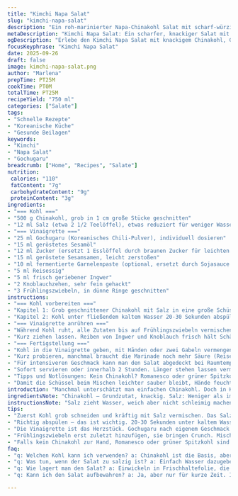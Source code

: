 ```yaml
---
title: "Kimchi Napa Salat"
slug: "kimchi-napa-salat"
description: "Ein roh-marinierter Napa-Chinakohl Salat mit scharf-würziger Gochugaru-Vinaigrette. Das Salz zieht Wasser aus dem Kohl, macht ihn geschmeidig und bereitet ihn optimal vor für das Marinieren. Die Marinade kombiniert süß-scharf, nussig und umami-Noten dank geröstetem Sesamöl, Zucker und fermentierter Garnelenpaste. Frischer Ingwer und Knoblauch sorgen für zusätzliche Würze, während Frühlingszwiebeln Frische und Textur bringen. Der Kohl bleibt knackig, nicht matschig, durch schnelles Abspülen und sanftes Auspressen. Einfach, schnell, intensiv – für die, die mehr als nur Salat wollen."
metaDescription: "Kimchi Napa Salat: Ein scharfer, knackiger Salat mit Gochugaru-Vinaigrette. Fresher Geschmack aus dem asiatischen Raum, einfach zuzubereiten."
ogDescription: "Erlebe den Kimchi Napa Salat mit knackigem Chinakohl, Gochugaru und knackigen Frühlingszwiebeln für ein unverwechselbares Geschmackserlebnis."
focusKeyphrase: "Kimchi Napa Salat"
date: 2025-09-26
draft: false
image: kimchi-napa-salat.png
author: "Marlena"
prepTime: PT25M
cookTime: PT0M
totalTime: PT25M
recipeYield: "750 ml"
categories: ["Salate"]
tags:
- "Schnelle Rezepte"
- "Koreanische Küche"
- "Gesunde Beilagen"
keywords:
- "Kimchi"
- "Napa Salat"
- "Gochugaru"
breadcrumb: ["Home", "Recipes", "Salate"]
nutrition: 
 calories: "110"
 fatContent: "7g"
 carbohydrateContent: "9g"
 proteinContent: "3g"
ingredients:
- "=== Kohl ==="
- "500 g Chinakohl, grob in 1 cm große Stücke geschnitten"
- "12 ml Salz (etwa 2 1/2 Teelöffel), etwas reduziert für weniger Wasserverlust"
- "=== Vinaigrette ==="
- "25 ml Gochugaru (Koreanisches Chili-Pulver), individuell dosieren"
- "15 ml geröstetes Sesamöl"
- "12 ml Zucker (ersetzt 1 Esslöffel durch braunen Zucker für leichten Karamellgeschmack)"
- "15 ml geröstete Sesamsamen, leicht zerstoßen"
- "10 ml fermentierte Garnelenpaste (optional, ersetzt durch Sojasauce für Vegetarier)"
- "5 ml Reisessig"
- "5 ml frisch geriebener Ingwer"
- "2 Knoblauchzehen, sehr fein gehackt"
- "3 Frühlingszwiebeln, in dünne Ringe geschnitten"
instructions:
- "=== Kohl vorbereiten ==="
- "Kapitel 1: Grob geschnittener Chinakohl mit Salz in eine große Schüssel geben; Hände eintauchen, kräftig mischen, das Salz soll nicht sporadisch verteilt sein, sondern überall anhaften. Gefühl ist wichtig. Nach 25-35 Minuten wird der Kohl sichtbar schrumpfen, Wasser austreten, Blätter schauen glasig aus. Nicht länger liegen lassen sonst wird matschig – lieber öfter die Textur checken."
- "Kapitel 2: Kohl unter fließendem kaltem Wasser 20-30 Sekunden abspülen. Kurz, stark genug um Salzreste zu entfernen, aber nicht so lange, dass Säure verloren geht. Mit den Händen sanft ausdrücken, nicht auswringen. Ziel: Feuchte, aber nicht wässrige Kohlstücke behalten."
- "=== Vinaigrette anrühren ==="
- "Während Kohl ruht, alle Zutaten bis auf Frühlingszwiebeln vermischen: Gochugaru, Sesamöl, Zucker, Sesamsamen, Garnelenpaste, Reisessig, Ingwer und Knoblauch. Die Garnelenpaste vorher leicht mit warmem Wasser anrühren, damit sie sich besser verteilt. Schmeckt roh knallig und scharf, die süße und nussige Balance ist ausschlaggebend."
- "Kurz ziehen lassen. Reiben von Ingwer und Knoblauch frisch hält Schärfe bei. Dann Frühlingszwiebeln hinzufügen, leichter knackiger Kontrast."
- "=== Fertigstellung ==="
- "Kohl in die Vinaigrette geben, mit Händen oder zwei Gabeln vermengen, bis alle Stücke sichtbar mit Marinade glänzen und eine rote Schicht tragen. Nicht zu fest drücken, Kohl soll nicht brechen."
- "Kurz probieren, manchmal braucht die Marinade noch mehr Säure (Reisessig), Süße oder Schärfe. Kabeljau fingerbreit „Touch-Test“: Kohl noch knackig, leicht biegsam, aber nicht weich. Ein paar Minuten steht er durch, setzt Aromen frei, doch frischknackiger Biss bleibt."
- "Für intensiveren Geschmack kann man den Salat abgedeckt bei Raumtemperatur 10 Minuten ruhen lassen. Danach endgültig rühren, eventuell fein geschnittene frische Chilischote oder geröstete Nori-Streifen hinzufügen – für texturale Überraschungen und extra Tiefgang."
- "Sofort servieren oder innerhalb 2 Stunden. Länger stehen lassen vermeidet man, sonst zu intensiv fermentiert und Kohl viel weicher, verliert die ursprüngliche Frische."
- "Tipps und Notlösungen: Kein Chinakohl? Romanesco oder grüner Spitzkohl funktionieren, allerdings Textur leicht anders. Statt Garnelenpaste Sojasauce oder Miso nehmen, fermentierter Geschmack bleibt, ohne Meeresnoten. Sesamöl darf nicht roh gelassen werden; leichtes Anrösten entfaltet viel Aroma, macht den Unterschied."
- "Damit die Schüssel beim Mischen leichter sauber bleibt, Hände feucht halten und nicht allzu lange auf einmal mischen. Das Kohlwasser aufzubewahren, ist oft eine gute Idee, wenn man den Salat später etwas saurer oder saftiger machen will."
introduction: "Manchmal unterschätzt man einfachen Chinakohl. Doch in Kombination mit der scharfen, süßlichen und umami-intensiven Gochugaru-Vinaigrette entsteht ein vibrierender Salat, der fast an fermentiertes Kimchi erinnert – ohne lange Wartezeit. Das Geheimnis liegt in der Salzbehandlung: nicht zu kurz, nicht zu lang, entsteht der perfekte Biss und zugleich lockert sich der Kohl. Geröstetes Sesamöl, fermentierte Garnelenpaste (ersetzbar), frischer Ingwer und Knoblauch setzen scharfe, würzige Akzente, während Frühlingszwiebeln für Frische und Textur sorgen. Schnell, unkompliziert. Für neugierige Köche, die Geschmack ohne Fermentation suchen."
ingredientsNote: "Chinakohl – Grundzutat, knackig. Salz: Weniger als im Original, um Kohl nicht zu wässrig zu machen. Zucker – brauner Zucker gibt leicht karamelligen Beigeschmack, perfekt zu der Schärfe. Garnelenpaste: Wer Vegetarier ist, einfach Sojasauce oder misoartige Paste verwenden, ähnlicher Umami-Kick. Gochugaru: Achtung mit Dosierung, nicht jeder mag es zu scharf. Sesamöl: Immer geröstet, roh schmeckt schal. Frischer Ingwer und Knoblauch dürfen nicht zu grob gehackt sein, sonst nimmt der Salat eine rohe, harte Schärfe. Frühlingszwiebeln: Super wichtig für Crunch und Farben."
instructionsNote: "Salz zieht Wasser, weich aber nicht schleimig machen. Kohl beobachten, besser zu kurz als zu lang salzen. Abspülen nicht vergessen, sonst zu salzig. Marinade vermischen langsam, damit sich Zucker und Gewürze auflösen, vorm Mischen Frühlingszwiebeln erst zum Schluss. Kohl in Marinade vorsichtig unterheben, kein Zerdrücken. Wer will: kurze Ruhezeit zum Durchziehen – aber nicht zu lange, sonst wird Saures zu dominant und Textur matschig. Sofort servieren für frische knackige Variante, sonst als Beilage zu kräftigen koreanischen Gerichten gut geeignet."
tips:
- "Zuerst Kohl grob schneiden und kräftig mit Salz vermischen. Das Salz zieht Wasser heraus, was Geschmack intensiviert. Augen auf, Struktur der Blätter beobachten. Achte darauf, nicht zu lange zu salzen. Ein idealer Zeitrahmen ist 25-35 Minuten. Kürzer geht, aber dann wird der Kohl nicht geschmeidig genug. Bei längeren Intervallen droht matschige Textur."
- "Richtig abspülen – das ist wichtig. 20-30 Sekunden unter kaltem Wasser reiben, um Salzreste zu entfernen. Achte darauf, nicht länger zu spülen, sonst verliert der Kohl seine frische Säure. Nach dem Abspülen sanft ausdrücken, aber nicht auswringen. Ausdrücken muss vorsichtig sein, Ziel ist eine feuchte, dennoch feste Konsistenz."
- "Die Vinaigrette ist das Herzstück. Gochugaru nach eigenem Geschmack dosieren. Finger gleich reinschmecken, hier hat jeder ein anderes Empfinden für Schärfe. Wenn du eine milde Variante suchst, ersetze etwas mit weniger Gochugaru. Experimentiere mit der Balance zwischen Süße und Schärfe. Brauner Zucker gibt eine schöne Karamellnote. Mehr Süße gefällig? Ein zusätzlicher halber Esslöffel kann helfen."
- "Frühlingszwiebeln erst zuletzt hinzufügen, sie bringen Crunch. Mischen nur sanft. Kohl nicht zerdrücken. Er soll knackig bleiben. 10 Minuten bei Raumtemperatur wirken lassen, um den Geschmack zu intensivieren. Aber dann sofort servieren, sonst wird er sauer. Achte auf die Textur, die muss knackig bleiben!"
- "Falls kein Chinakohl zur Hand, Romanesco oder grüner Spitzkohl sind gute Alternativen. Textur bleibt etwas anders, aber Geschmack ist ebenfalls lecker. Garnelenpaste ist optional. Damit es für Vegetarier passt, einfach Sojasauce oder Miso verwenden. Der Umami-Geschmack bleibt, aber ohne Meeresnoten. Wichtig: Röstung des Sesamöls intensiviert das Aroma enorm."
faq:
- "q: Welchen Kohl kann ich verwenden? a: Chinakohl ist die Basis, aber Romanesco geht auch. Oder grüner Spitzkohl. Textur wird minimal variieren. Immer frisch halten."
- "q: Was tun, wenn der Salat zu salzig ist? a: Einfach Wasser dazugeben oder weniger Garnelenpaste verwenden. Wer das süß-scharfe mag, kann einen Spritzer extra Reisessig hinzufügen - nicht zu viel, es könnte dominieren."
- "q: Wie lagert man den Salat? a: Einwickeln in Frischhaltefolie, die Luft hindert Fermentierung. Am besten bald essen. Danach kann es gehen, aber loses Wasser sammeln?"
- "q: Kann ich den Salat aufbewahren? a: Ja, aber nur für kurze Zeit. Innerhalb von 2 Stunden genießen. Danach leicht sauer. Textur ändert sich schnell. Frisch bleibt immer besser, vor allem für den Biss."

---
```

